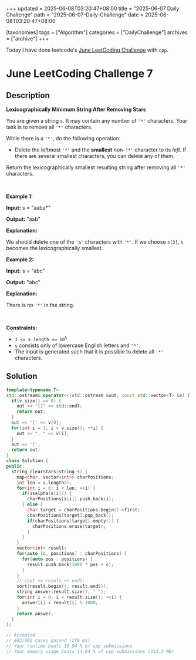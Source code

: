 +++
updated = 2025-06-08T03:20:47+08:00
title = "2025-06-07 Daily Challenge"
path = "2025-06-07-Daily-Challenge"
date = 2025-06-08T03:20:47+08:00

[taxonomies]
tags = ["Algorithm"]
categories = ["DailyChallenge"]
archives = ["archive"]
+++

Today I have done leetcode's [June LeetCoding Challenge](https://leetcode.com/problems/lexicographically-minimum-string-after-removing-stars/) with `cpp`.

<!-- more -->

# June LeetCoding Challenge 7

## Description

**Lexicographically Minimum String After Removing Stars**

<p>You are given a string <code>s</code>. It may contain any number of <code>&#39;*&#39;</code> characters. Your task is to remove all <code>&#39;*&#39;</code> characters.</p>

<p>While there is a <code>&#39;*&#39;</code>, do the following operation:</p>

<ul>
	<li>Delete the leftmost <code>&#39;*&#39;</code> and the <strong>smallest</strong> non-<code>&#39;*&#39;</code> character to its <em>left</em>. If there are several smallest characters, you can delete any of them.</li>
</ul>

<p>Return the <span data-keyword="lexicographically-smaller-string">lexicographically smallest</span> resulting string after removing all <code>&#39;*&#39;</code> characters.</p>

<p>&nbsp;</p>
<p><strong class="example">Example 1:</strong></p>

<div class="example-block">
<p><strong>Input:</strong> <span class="example-io">s = &quot;aaba*&quot;</span></p>

<p><strong>Output:</strong> <span class="example-io">&quot;aab&quot;</span></p>

<p><strong>Explanation:</strong></p>

<p>We should delete one of the <code>&#39;a&#39;</code> characters with <code>&#39;*&#39;</code>. If we choose <code>s[3]</code>, <code>s</code> becomes the lexicographically smallest.</p>
</div>

<p><strong class="example">Example 2:</strong></p>

<div class="example-block">
<p><strong>Input:</strong> <span class="example-io">s = &quot;abc&quot;</span></p>

<p><strong>Output:</strong> <span class="example-io">&quot;abc&quot;</span></p>

<p><strong>Explanation:</strong></p>

<p>There is no <code>&#39;*&#39;</code> in the string.<!-- notionvc: ff07e34f-b1d6-41fb-9f83-5d0ba3c1ecde --></p>
</div>

<p>&nbsp;</p>
<p><strong>Constraints:</strong></p>

<ul>
	<li><code>1 &lt;= s.length &lt;= 10<sup>5</sup></code></li>
	<li><code>s</code> consists only of lowercase English letters and <code>&#39;*&#39;</code>.</li>
	<li>The input is generated such that it is possible to delete all <code>&#39;*&#39;</code> characters.</li>
</ul>


## Solution

``` cpp
template<typename T>
std::ostream& operator<<(std::ostream &out, const std::vector<T> &v) {
  if(v.size() == 0) {
    out << "[]" << std::endl;
    return out;
  }
  out << '[' << v[0];
  for(int i = 1; i < v.size(); ++i) {
    out << ", " << v[i];
  }
  out << ']';
  return out;
}
class Solution {
public:
  string clearStars(string s) {
    map<char, vector<int>> charPositions;
    int len = s.length();
    for(int i = 0; i < len; ++i) {
      if(isalpha(s[i])) {
        charPositions[s[i]].push_back(i);
      } else {
        char target = charPositions.begin()->first;
        charPositions[target].pop_back();
        if(charPositions[target].empty()) {
          charPositions.erase(target);
        }
      }
    }
    vector<int> result;
    for(auto [c, positions] : charPositions) {
      for(auto pos : positions) {
        result.push_back(1000 * pos + c);
      }
    }
    // cout << result << endl;
    sort(result.begin(), result.end());
    string answer(result.size(), ' ');
    for(int i = 0; i < result.size(); ++i) {
      answer[i] = result[i] % 1000;
    }
    return answer;
  }
};

// Accepted
// 602/602 cases passed (279 ms)
// Your runtime beats 19.94 % of cpp submissions
// Your memory usage beats 14.04 % of cpp submissions (112.3 MB)
```
